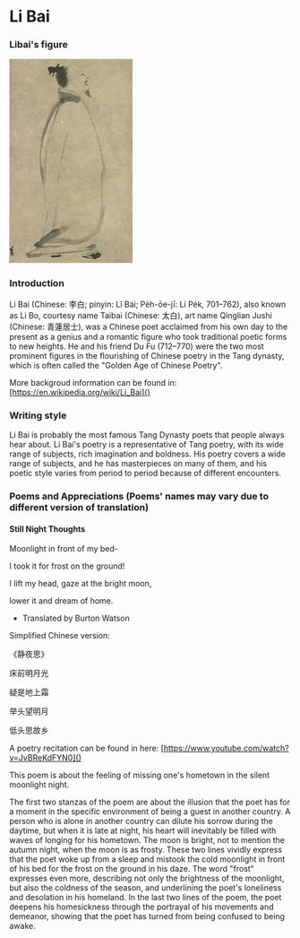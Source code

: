 # Li Bai

### Libai's figure

![](libai.jpg)

### Introduction

Li Bai (Chinese: 李白; pinyin: Lǐ Bái; Pe̍h-ōe-jī: Lí Pe̍k, 701–762), also known as Li Bo, courtesy name Taibai (Chinese: 太白), art name Qinglian Jushi (Chinese: 青蓮居士), was a Chinese poet acclaimed from his own day to the present as a genius and a romantic figure who took traditional poetic forms to new heights. He and his friend Du Fu (712–770) were the two most prominent figures in the flourishing of Chinese poetry in the Tang dynasty, which is often called the "Golden Age of Chinese Poetry". 

More backgroud information can be found in: [https://en.wikipedia.org/wiki/Li_Bai]()

### Writing style

Li Bai is probably the most famous Tang Dynasty poets that people always hear about. Li Bai's poetry is a representative of Tang poetry, with its wide range of subjects, rich imagination and boldness. His poetry covers a wide range of subjects, and he has masterpieces on many of them, and his poetic style varies from period to period because of different encounters.

### Poems and Appreciations (Poems' names may vary due to different version of translation)

#### Still Night Thoughts

Moonlight in front of my bed-

I took it for frost on the ground!

I lift my head, gaze at the bright moon,

lower it and dream of home.


- Translated by Burton Watson

Simplified Chinese version:

《静夜思》

床前明月光

疑是地上霜

举头望明月

低头思故乡


A poetry recitation can be found in here: [https://www.youtube.com/watch?v=JvBReKdFYN0]()

This poem is about the feeling of missing one's hometown in the silent moonlight night.

The first two stanzas of the poem are about the illusion that the poet has for a moment in the specific environment of being a guest in another country. A person who is alone in another country can dilute his sorrow during the daytime, but when it is late at night, his heart will inevitably be filled with waves of longing for his hometown. The moon is bright, not to mention the autumn night, when the moon is as frosty. These two lines vividly express that the poet woke up from a sleep and mistook the cold moonlight in front of his bed for the frost on the ground in his daze. The word "frost" expresses even more, describing not only the brightness of the moonlight, but also the coldness of the season, and underlining the poet's loneliness and desolation in his homeland. In the last two lines of the poem, the poet deepens his homesickness through the portrayal of his movements and demeanor, showing that the poet has turned from being confused to being awake.


